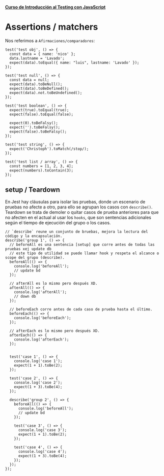 **[Curso de Introducción al Testing con JavaScript](./../README.md)**

# Assertions / matchers
Nos referimos a `Afirmaciones/comparadores`:
```
test('test obj', () => {
  const data = { name: 'nico' };
  data.lastname = 'Lavado';
  expect(data).toEqual({ name: "luis", lastname: 'Lavado' });
});

test('test null', () => {
  const data = null;
  expect(data).toBeNull();
  expect(data).toBeDefined();
  expect(data).not.toBeUndefined();
});

test('test boolean', () => {
  expect(true).toEqual(true);
  expect(false).toEqual(false);

  expect(0).toBeFalsy();
  expect('').toBeFalsy();
  expect(false).toBeFalsy();
});

test('test string', () => {
  expect('Christoph').toMatch(/stop/);
});

test('test list / array', () => {
  const numbers = [1, 2, 3, 4];
  expect(numbers).toContain(3);
});
```

## setup / Teardown
En Jest hay cláusulas para isolar las pruebas, donde un escenario de pruebas no afecte a otro, para ello se agrupan los casos con `describe()`. Teardown se trata de demoler o quitar casos de prueba anteriores para que no afecten en el actual al usar los `hooks`, que son sentencias adicionales según el tiempo de ejecución del grupo o los casos.
```
// `describe` reune un conjunto de bruebas, mejora la lectura del código y la encapsulación.
describe('group 1', () => {
  // beforeAll es una sentencia [setup] que corre antes de todas las pruebas xej update db
  // este tipo de utilidad se puede llamar hook y respeta el alcance o scope del grupo (describe).
  beforeAll(() => {
    console.log('beforeAll');
    // update bd
  });

  // afterAll es lo mismo pero después XD.
  afterAll(() => {
    console.log('afterAll');
    // down db
  });

  // beforeEach corre antes de cada caso de prueba hasta el último.
  beforeEach(() => {
    console.log('beforeEach');
  });

  // afterEach es lo mismo pero después XD.
  afterEach(() => {
    console.log('afterEach');
  });


  test('case 1', () => {
    console.log('case 1');
    expect(1 + 1).toBe(2);
  });

  test('case 2', () => {
    console.log('case 2');
    expect(1 + 3).toBe(4);
  });

  describe('group 2', () => {
    beforeAll(() => {
      console.log('beforeAll');
      // update bd
    });

    test('case 3', () => {
      console.log('case 3');
      expect(1 + 1).toBe(2);
    });

    test('case 4', () => {
      console.log('case 4');
      expect(1 + 3).toBe(4);
    });
  });
});
```
